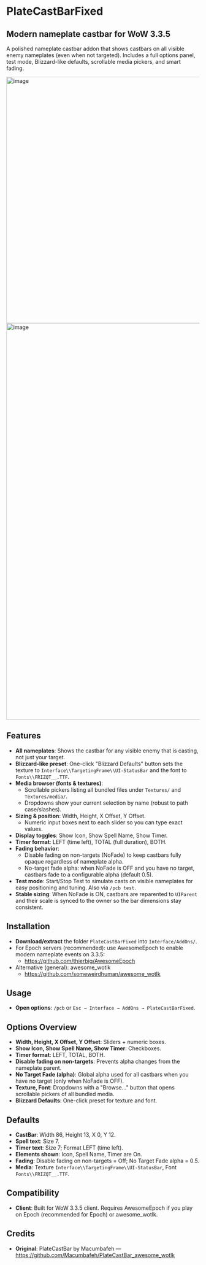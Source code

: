 # PlateCastBarFixed
## Modern nameplate castbar for WoW 3.3.5
A polished nameplate castbar addon that shows castbars on all visible enemy nameplates (even when not targeted). Includes a full options panel, test mode, Blizzard-like defaults, scrollable media pickers, and smart fading.

<img width="1076" height="642" alt="image" src="https://github.com/user-attachments/assets/df23f1cf-23fe-4446-a006-d4ef75f6b01e" />
<img width="1046" height="1034" alt="image" src="https://github.com/user-attachments/assets/9b4777e3-b91d-4c74-9f4a-6ad7ce3325ac" />


## Features
- **All nameplates**: Shows the castbar for any visible enemy that is casting, not just your target.
- **Blizzard-like preset**: One-click "Blizzard Defaults" button sets the texture to `Interface\\TargetingFrame\\UI-StatusBar` and the font to `Fonts\\FRIZQT__.TTF`.
- **Media browser (fonts & textures)**:
  - Scrollable pickers listing all bundled files under `Textures/` and `Textures/media/`.
  - Dropdowns show your current selection by name (robust to path case/slashes). 
- **Sizing & position**: Width, Height, X Offset, Y Offset.
  - Numeric input boxes next to each slider so you can type exact values.
- **Display toggles**: Show Icon, Show Spell Name, Show Timer.
- **Timer format**: LEFT (time left), TOTAL (full duration), BOTH.
- **Fading behavior**:
  - Disable fading on non-targets (NoFade) to keep castbars fully opaque regardless of nameplate alpha.
  - No-target fade alpha: when NoFade is OFF and you have no target, castbars fade to a configurable alpha (default 0.5).
- **Test mode**: Start/Stop Test to simulate casts on visible nameplates for easy positioning and tuning. Also via `/pcb test`.
- **Stable sizing**: When NoFade is ON, castbars are reparented to `UIParent` and their scale is synced to the owner so the bar dimensions stay consistent.

## Installation
- **Download/extract** the folder `PlateCastBarFixed` into `Interface/AddOns/`.
- For Epoch servers (recommended): use AwesomeEpoch to enable modern nameplate events on 3.3.5:
  - https://github.com/thierbig/AwesomeEpoch
- Alternative (general): awesome_wotlk
  - https://github.com/someweirdhuman/awesome_wotlk

## Usage
- **Open options**: `/pcb` or `Esc → Interface → AddOns → PlateCastBarFixed`.

## Options Overview
- **Width, Height, X Offset, Y Offset**: Sliders + numeric boxes.
- **Show Icon, Show Spell Name, Show Timer**: Checkboxes.
- **Timer format**: LEFT, TOTAL, BOTH.
- **Disable fading on non-targets**: Prevents alpha changes from the nameplate parent.
- **No Target Fade (alpha)**: Global alpha used for all castbars when you have no target (only when NoFade is OFF).
- **Texture, Font**: Dropdowns with a "Browse…" button that opens scrollable pickers of all bundled media.
- **Blizzard Defaults**: One-click preset for texture and font.

## Defaults
- **CastBar**: Width 86, Height 13, X 0, Y 12.
- **Spell text**: Size 7.
- **Timer text**: Size 7; Format LEFT (time left).
- **Elements shown**: Icon, Spell Name, Timer are On.
- **Fading**: Disable fading on non-targets = Off; No Target Fade alpha = 0.5.
- **Media**: Texture `Interface\\TargetingFrame\\UI-StatusBar`, Font `Fonts\\FRIZQT__.TTF`.

## Compatibility
- **Client**: Built for WoW 3.3.5 client. Requires AwesomeEpoch if you play on Epoch (recommended for Epoch) or awesome_wotlk.

## Credits
- **Original**: PlateCastBar by Macumbafeh — https://github.com/Macumbafeh/PlateCastBar_awesome_wotlk
